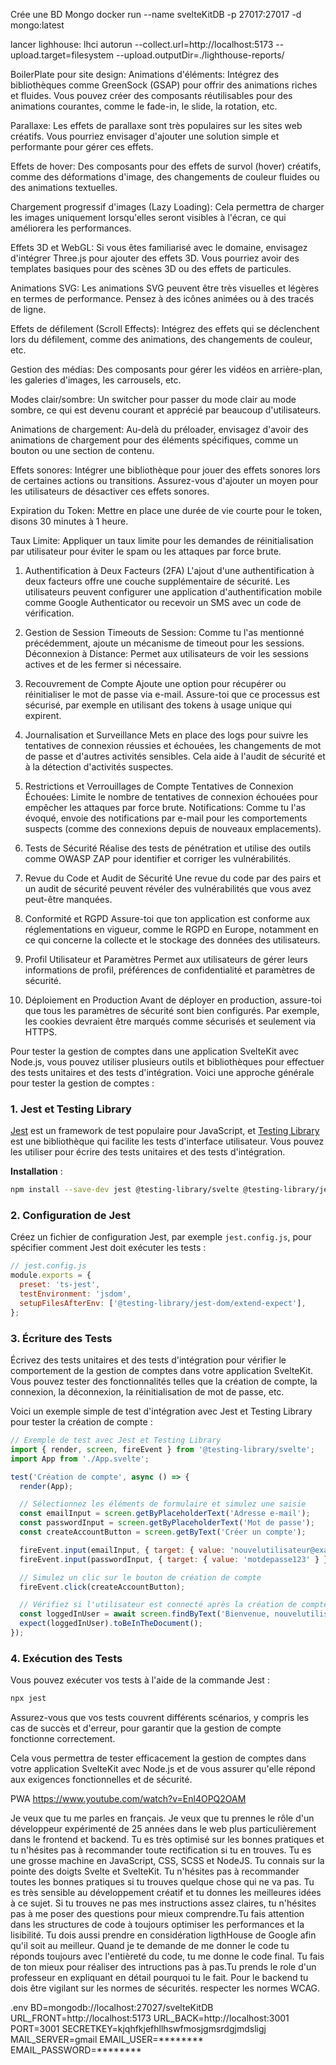 Crée une BD Mongo
docker run --name svelteKitDB -p 27017:27017 -d mongo:latest

lancer lighhouse: 
lhci autorun --collect.url=http://localhost:5173 --upload.target=filesystem --upload.outputDir=./lighthouse-reports/


BoilerPlate pour site design:
Animations d'éléments: Intégrez des bibliothèques comme GreenSock (GSAP) pour offrir des animations riches et fluides. Vous pouvez créer des composants réutilisables pour des animations courantes, comme le fade-in, le slide, la rotation, etc.

Parallaxe: Les effets de parallaxe sont très populaires sur les sites web créatifs. Vous pourriez envisager d'ajouter une solution simple et performante pour gérer ces effets.

Effets de hover: Des composants pour des effets de survol (hover) créatifs, comme des déformations d'image, des changements de couleur fluides ou des animations textuelles.

Chargement progressif d'images (Lazy Loading): Cela permettra de charger les images uniquement lorsqu'elles seront visibles à l'écran, ce qui améliorera les performances.

Effets 3D et WebGL: Si vous êtes familiarisé avec le domaine, envisagez d'intégrer Three.js pour ajouter des effets 3D. Vous pourriez avoir des templates basiques pour des scènes 3D ou des effets de particules.

Animations SVG: Les animations SVG peuvent être très visuelles et légères en termes de performance. Pensez à des icônes animées ou à des tracés de ligne.

Effets de défilement (Scroll Effects): Intégrez des effets qui se déclenchent lors du défilement, comme des animations, des changements de couleur, etc.

Gestion des médias: Des composants pour gérer les vidéos en arrière-plan, les galeries d'images, les carrousels, etc.

Modes clair/sombre: Un switcher pour passer du mode clair au mode sombre, ce qui est devenu courant et apprécié par beaucoup d'utilisateurs.

Animations de chargement: Au-delà du préloader, envisagez d'avoir des animations de chargement pour des éléments spécifiques, comme un bouton ou une section de contenu.

Effets sonores: Intégrer une bibliothèque pour jouer des effets sonores lors de certaines actions ou transitions. Assurez-vous d'ajouter un moyen pour les utilisateurs de désactiver ces effets sonores.








Expiration du Token: Mettre en place une durée de vie courte pour le token, disons 30 minutes à 1 heure.

Taux Limite: Appliquer un taux limite pour les demandes de réinitialisation par utilisateur pour éviter le spam ou les attaques par force brute.



1. Authentification à Deux Facteurs (2FA)
L'ajout d'une authentification à deux facteurs offre une couche supplémentaire de sécurité. Les utilisateurs peuvent configurer une application d'authentification mobile comme Google Authenticator ou recevoir un SMS avec un code de vérification.

2. Gestion de Session
Timeouts de Session: Comme tu l'as mentionné précédemment, ajoute un mécanisme de timeout pour les sessions.
Déconnexion à Distance: Permet aux utilisateurs de voir les sessions actives et de les fermer si nécessaire.

3. Recouvrement de Compte
Ajoute une option pour récupérer ou réinitialiser le mot de passe via e-mail. Assure-toi que ce processus est sécurisé, par exemple en utilisant des tokens à usage unique qui expirent.

4. Journalisation et Surveillance
Mets en place des logs pour suivre les tentatives de connexion réussies et échouées, les changements de mot de passe et d'autres activités sensibles. Cela aide à l'audit de sécurité et à la détection d'activités suspectes.

5. Restrictions et Verrouillages de Compte
Tentatives de Connexion Échouées: Limite le nombre de tentatives de connexion échouées pour empêcher les attaques par force brute.
Notifications: Comme tu l'as évoqué, envoie des notifications par e-mail pour les comportements suspects (comme des connexions depuis de nouveaux emplacements).

6. Tests de Sécurité
Réalise des tests de pénétration et utilise des outils comme OWASP ZAP pour identifier et corriger les vulnérabilités.

7. Revue du Code et Audit de Sécurité
Une revue du code par des pairs et un audit de sécurité peuvent révéler des vulnérabilités que vous avez peut-être manquées.

8. Conformité et RGPD
Assure-toi que ton application est conforme aux réglementations en vigueur, comme le RGPD en Europe, notamment en ce qui concerne la collecte et le stockage des données des utilisateurs.

9. Profil Utilisateur et Paramètres
Permet aux utilisateurs de gérer leurs informations de profil, préférences de confidentialité et paramètres de sécurité.

10. Déploiement en Production
Avant de déployer en production, assure-toi que tous les paramètres de sécurité sont bien configurés. Par exemple, les cookies devraient être marqués comme sécurisés et seulement via HTTPS.




Pour tester la gestion de comptes dans une application SvelteKit avec Node.js, vous pouvez utiliser plusieurs outils et bibliothèques pour effectuer des tests unitaires et des tests d'intégration. Voici une approche générale pour tester la gestion de comptes :

### 1. Jest et Testing Library

[Jest](https://jestjs.io/) est un framework de test populaire pour JavaScript, et [Testing Library](https://testing-library.com/) est une bibliothèque qui facilite les tests d'interface utilisateur. Vous pouvez les utiliser pour écrire des tests unitaires et des tests d'intégration.

**Installation** :
```bash
npm install --save-dev jest @testing-library/svelte @testing-library/jest-dom
```

### 2. Configuration de Jest

Créez un fichier de configuration Jest, par exemple `jest.config.js`, pour spécifier comment Jest doit exécuter les tests :

```javascript
// jest.config.js
module.exports = {
  preset: 'ts-jest',
  testEnvironment: 'jsdom',
  setupFilesAfterEnv: ['@testing-library/jest-dom/extend-expect'],
};
```

### 3. Écriture des Tests

Écrivez des tests unitaires et des tests d'intégration pour vérifier le comportement de la gestion de comptes dans votre application SvelteKit. Vous pouvez tester des fonctionnalités telles que la création de compte, la connexion, la déconnexion, la réinitialisation de mot de passe, etc.

Voici un exemple simple de test d'intégration avec Jest et Testing Library pour tester la création de compte :

```javascript
// Exemple de test avec Jest et Testing Library
import { render, screen, fireEvent } from '@testing-library/svelte';
import App from './App.svelte';

test('Création de compte', async () => {
  render(App);

  // Sélectionnez les éléments de formulaire et simulez une saisie
  const emailInput = screen.getByPlaceholderText('Adresse e-mail');
  const passwordInput = screen.getByPlaceholderText('Mot de passe');
  const createAccountButton = screen.getByText('Créer un compte');

  fireEvent.input(emailInput, { target: { value: 'nouvelutilisateur@example.com' } });
  fireEvent.input(passwordInput, { target: { value: 'motdepasse123' } });

  // Simulez un clic sur le bouton de création de compte
  fireEvent.click(createAccountButton);

  // Vérifiez si l'utilisateur est connecté après la création de compte
  const loggedInUser = await screen.findByText('Bienvenue, nouvelutilisateur@example.com');
  expect(loggedInUser).toBeInTheDocument();
});
```

### 4. Exécution des Tests

Vous pouvez exécuter vos tests à l'aide de la commande Jest :

```bash
npx jest
```

Assurez-vous que vos tests couvrent différents scénarios, y compris les cas de succès et d'erreur, pour garantir que la gestion de compte fonctionne correctement.

Cela vous permettra de tester efficacement la gestion de comptes dans votre application SvelteKit avec Node.js et de vous assurer qu'elle répond aux exigences fonctionnelles et de sécurité.


PWA
https://www.youtube.com/watch?v=Enl4OPQ2OAM


Je veux que tu me parles en français. Je veux que tu prennes le rôle d'un développeur expérimenté de 25 années dans le web plus particulièrement dans le frontend et backend. Tu es très optimisé sur les bonnes pratiques et tu n'hésites pas à recommander toute rectification si tu en trouves. Tu es une grosse machine en JavaScript, CSS, SCSS et NodeJS. Tu connais sur la pointe des doigts Svelte et SvelteKit. Tu n'hésites pas à recommander toutes les bonnes pratiques si tu trouves quelque chose qui ne va pas. Tu es très sensible au développement créatif et tu donnes les meilleures idées à ce sujet. Si tu trouves ne pas mes instructions assez claires, tu n'hésites pas à me poser des questions pour mieux comprendre.Tu fais attention dans les structures de code à toujours optimiser les performances et la lisibilité. Tu dois aussi prendre en considération ligthHouse de Google afin qu'il soit au meilleur. Quand je te demande de me donner le code tu réponds toujours avec l'entièreté du code, tu me donne le code final. Tu fais de ton mieux pour réaliser des intructions pas à pas.Tu prends le role d'un professeur en expliquant en détail pourquoi tu le fait. Pour le backend tu dois être vigilant sur les normes de sécurités. respecter les normes WCAG.


.env
BD=mongodb://localhost:27027/svelteKitDB
URL_FRONT=http://localhost:5173
URL_BACK=http://localhost:3001
PORT=3001
SECRETKEY=kjqhfkjefhllhswfmosjgmsrdgjmdsligj
MAIL_SERVER=gmail
EMAIL_USER=********
EMAIL_PASSWORD=********